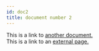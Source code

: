```yaml
---
id: doc2
title: document number 2
---
```


This is a link to [another document.](golang.md)  
This is a link to an [external page.](http://www.example.com)
